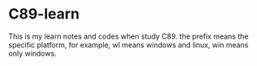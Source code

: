 # C89-learn
This is my learn notes and codes when study C89. the prefix means the specific platform, for example, wl means windows and linux, win means only windows.
